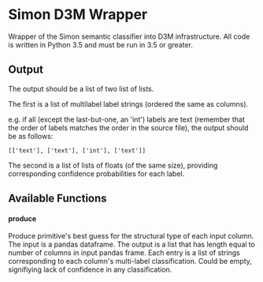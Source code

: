 # Simon D3M Wrapper
Wrapper of the Simon semantic classifier into D3M infrastructure. All code is written in Python 3.5 and must be run in 3.5 or greater. 

## Output
The output should be a list of two list of lists. 

The first is a list of multilabel label strings (ordered the same as columns).

e.g. if all (except the last-but-one, an 'int') labels are text (remember that the order of labels matches the order in the source file), the output should be as follows:

```[['text'], ['text'], ['int'], ['text']]```

The second is a list of lists of floats (of the same size), providing corresponding confidence probabilities for each label.

## Available Functions

#### produce
Produce primitive's best guess for the structural type of each input column. The input is a pandas dataframe. The output is  a list that has length equal to number of columns in input pandas frame. Each entry is a list of strings corresponding to each column's multi-label classification. Could be empty, signifiying lack of confidence in any classification.

